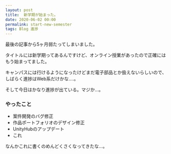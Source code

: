 ```yaml
---
layout: post
title:  新学期が始まった。
date: 2020-06-02 00:00
permalink: start-new-semester
tags: Blog 進捗
---
```

最後の記事から5ヶ月弱たってしまいました。

タイトルには新学期ってあるんですけど、オンライン授業があったので正確にはもう始まってました。

キャンパスには行けるようになったけどまだ電子部品とか扱えないらしいので、しばらく進捗はWeb系だけかな....。

そして今日はかなり進捗が出ている。マジか...。

### やったこと
 - 案件開発のバグ修正
 - 作品ポートフォリオのデザイン修正
 - UnityHubのアップデート
 - これ

なんかこれに書くのめんどくさくなってきたな...。